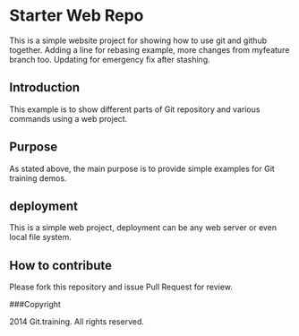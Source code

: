 # Starter Web Repo

This is a simple website project for showing how to use git and github together. Adding a line for rebasing example, more changes from myfeature branch too. Updating for emergency fix after stashing.

## Introduction

This example is to show different parts of Git repository and various commands using a web project.

## Purpose

As stated above, the main purpose is to provide simple examples for Git training demos.

## deployment

This is a simple web project, deployment can be any web server or even local file system.

## How to contribute

Please fork this repository and issue Pull Request for review.

###Copyright

2014 Git.training. All rights reserved.